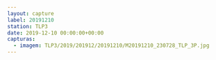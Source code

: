 ```yaml
---
layout: capture
label: 20191210
station: TLP3
date: 2019-12-10 00:00:00+00:00
capturas:
  - imagem: TLP3/2019/201912/20191210/M20191210_230728_TLP_3P.jpg
---
```

